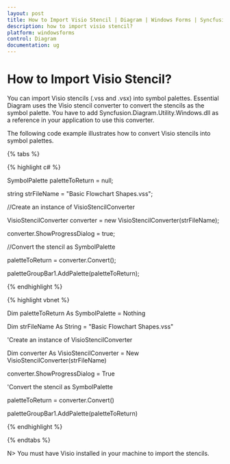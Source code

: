 ```yaml
---
layout: post
title: How to Import Visio Stencil | Diagram | Windows Forms | Syncfusion
description: how to import visio stencil?
platform: windowsforms
control: Diagram
documentation: ug
---
```


# How to Import Visio Stencil?

You can import Visio stencils (.vss and .vsx) into symbol palettes. Essential Diagram uses the Visio stencil converter to convert the stencils as the symbol palette. You have to add Syncfusion.Diagram.Utility.Windows.dll as a reference in your application to use this converter.

The following code example illustrates how to convert Visio stencils into symbol palettes.

{% tabs %}

{% highlight c# %}

SymbolPalette paletteToReturn = null;

string strFileName = "Basic Flowchart Shapes.vss";

//Create an instance of VisioStencilConverter

VisioStencilConverter converter = new VisioStencilConverter(strFileName);

converter.ShowProgressDialog = true;

//Convert the stencil as SymbolPalette

paletteToReturn = converter.Convert();

paletteGroupBar1.AddPalette(paletteToReturn);

{% endhighlight %}

{% highlight vbnet %}

Dim paletteToReturn As SymbolPalette = Nothing

Dim strFileName As String = "Basic Flowchart Shapes.vss"

'Create an instance of VisioStencilConverter

Dim converter As VisioStencilConverter = New VisioStencilConverter(strFileName)

converter.ShowProgressDialog = True

'Convert the stencil as SymbolPalette

paletteToReturn = converter.Convert()

paletteGroupBar1.AddPalette(paletteToReturn)

{% endhighlight %}

{% endtabs %}

N>  You must have Visio installed in your machine to import the stencils.

